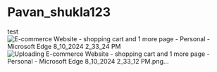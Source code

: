 # Pavan_shukla123
test
![E-commerce Website - shopping cart and 1 more page - Personal - Microsoft​ Edge 8_10_2024 2_33_24 PM](https://github.com/user-attachments/assets/dcf4f76d-780f-43e7-b866-f09d963a9019)
![Uploading E-commerce Website - shopping cart and 1 more page - Personal - Microsoft​ Edge 8_10_2024 2_33_12 PM.png…]()

